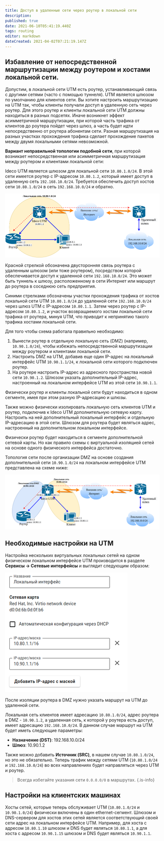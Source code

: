 ```yaml
---
title: Доступ в удаленные сети через роутер в локальной сети
description: 
published: true
date: 2021-06-10T05:41:19.440Z
tags: routing
editor: markdown
dateCreated: 2021-04-02T07:21:19.147Z
---
```


## Избавление от непосредственной маршрутизации между роутером и хостами локальной сети.

Допустим, в локальной сети UTM есть роутер, устанавливающий связь с другими сетями (часто с помощью туннеля). UTM является шлюзом по умолчанию для клиентов сети. 
Вы хотите настроить маршрутизацию на UTM так, чтобы клиенты получали доступ в удаленную сеть через роутер. Для этого роутер и клиенты локальной сети UTM должны находиться в разных подсетях. Иначе возникнет эффект асимметричной маршрутизации, при которой часть трафика от клиентов до роутера пойдет через шлюз, а часть будет идти непосредственно от роутера абонентам сети. Разная маршрутизация на разных участках прохождения трафика сделает прохождение пакетов между двумя локальными сетями невозможной.

**Вариант неправильной топологии подобной сети**, при которой возникает непосредственная или асимметричная маршрутизация между роутером и клиентами локальной сети:

Ideco UTM является шлюзом для локальной сети `10.80.1.0/24`. В этой сети имеется роутер с IP-адресом `10.80.1.2`, который имеет доступ в удаленную сеть `192.168.10.0/24`. Требуется обеспечить доступ хостов сети `10.80.1.0/24` в сеть `192.168.10.0/24` и обратно. 

![nets-var1.png](/nets-var1.png)

Красной стрелкой обозначена двусторонняя связь роутера с удаленным шлюзом (или тоже роутером), посредством которой обеспечивается доступ к удаленной сети `192.168.10.0/24`. Это может быть туннель к шлюзу, расположенному в сети Интернет или маршрут до роутера в соседнюю сеть предприятия.

Синими стрелками обозначены участки прохождения трафика от хостов локальной сети UTM `10.80.1.0/24` до удаленной сети `192.168.10.0/24` через шлюз UTM c IP-адресом `10.80.1.1`. Затем через роутер с IP-адресом `10.80.1.2`, и участок возвращаемого хостам локальной сети трафика от роутера, минуя UTM, что приводит к непринятию такого трафика хостами локальной сети.

Для того чтобы схема работала правильно необходимо:
1. Вынести роутер в отдельную локальную сеть (DMZ) (например, `10.90.1.0/24`), чтобы избежать непосредственной маршрутизации между роутером и клиентами локальной сети.
2. Настроить DMZ на UTM, добавив еще один IP-адрес на локальный интерфейс UTM `10.90.1.1/24`, к локальной сети которого подключен роутер. 
3. На роутере настроить IP-адрес из адресного пространства новой сети `10.90.1.2`. Шлюзом указать дополнительный IP-адрес, настроенный на локальном интерфейсе UTM из этой сети `10.90.1.1`. 

Физически роутер и клиенты локальной сети будут находиться в одном сегменте, имея при этом разную IP-адресацию и шлюзы.

Также можно физически изолировать локальную сеть клиентов UTM и роутер, подключив к Ideco UTM дополнительную сетевую карту. Настроить на ней дополнительный локальный интерфейс и отдельную IP-адресацию в этой сети. Шлюзом для роутера будет являться адрес, настроенный на дополнительном локальном интерфейсе. 

Физически роутер будет находиться в сегменте дополнительной сетевой карты. Но как правило схемы с виртуальной изоляцией сетей на основе одного физического интерфейса достаточно.

Топология сети после организации DMZ на основе создания дополнительной сети `10.90.1.0/24` на локальном интерфейсе UTM представлена на схеме ниже:

![nets-var2.png](/nets-var2.png)

## Необходимые настройки на UTM

Настройка нескольких виртуальных локальных сетей на одном физическом локальном интерфейсе UTM производится в разделе **Сервисы -> Сетевые интерфейсы** и выглядит следующим образом:

![intarface_0002.png](/intarface_0002.png)

После изоляции роутера в DMZ нужно указать маршрут на UTM до удаленной сети.

Локальная сеть клиентов имеет адресацию `10.80.1.0/24`, адрес роутера в DMZ - `10.90.1.2`, а удаленная сеть, к которой у роутера есть доступ, имеет адресацию `192.168.10.0/24`. В данном случае маршрут на UTM будет иметь следующие параметры:
- **Назначение (DST)**: 192.168.10.0/24
- **Шлюз**: 10.90.1.2

Также можно добавить **Источник (SRC)**, в нашем случае `10.80.1.0/24`, но это не обязательно. Теперь трафик между сетями UTM (`10.80.1.0/24` и `192.168.10.0/24`) во всех направлениях будет направляться через UTM и роутер.

> Всегда избегайте указания сети `0.0.0.0/0` в маршрутах.
{.is-info}

## Настройки на клиентских машинах

Хосты сетей, которые теперь обслуживает UTM (`10.80.1.0/24` и `10.90.1.0/24`) физически включены в один ethernet-сегмент. Шлюзом и DNS-сервером для хостов этих сетей является соответствующий своей сети адрес на локальном интерфейсе UTM. Например, для хоста с адресом `10.80.1.10` шлюзом и DNS будет являться `10.80.1.1`, а для хоста с адресом `10.90.1.15` шлюзом и DNS будет являться `10.90.1.1`.